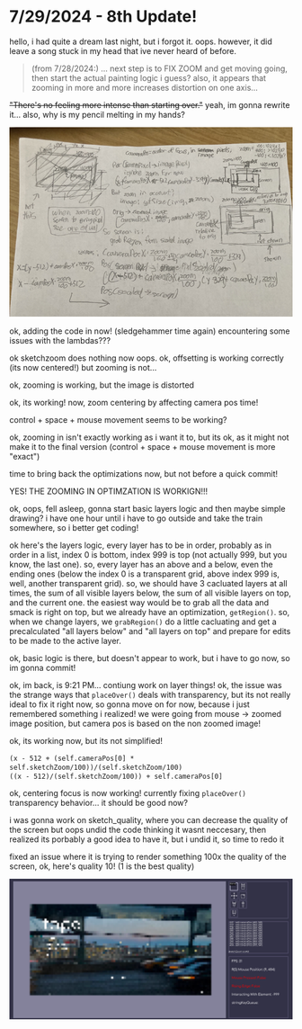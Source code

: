 # 7/29/2024 - 8th Update!

hello, i had quite a dream last night, but i forgot it. oops. however, it did leave a song stuck in my head that ive never heard of before.

> (from 7/28/2024:) ... next step is to FIX ZOOM and get moving going, then start the actual painting logic i guess? also, it appears that zooming in more and more increases distortion on one axis...

~~"There's no feeling more intense than starting over."~~ yeah, im gonna rewrite it... also, why is my pencil melting in my hands?

![uh](</updatelogs/images/072024/07292024 - 1.png>)

ok, adding the code in now! (sledgehammer time again) encountering some issues with the lambdas???

ok sketchzoom does nothing now oops. ok, offsetting is working correctly (its now centered!) but zooming is not...

ok, zooming is working, but the image is distorted

ok, its working! now, zoom centering by affecting camera pos time!

control + space + mouse movement seems to be working?

ok, zooming in isn't exactly working as i want it to, but its ok, as it might not make it to the final version (control + space + mouse movement is more "exact")

time to bring back the optimizations now, but not before a quick commit!

YES! THE ZOOMING IN OPTIMZATION IS WORKIGN!!!

ok, oops, fell asleep, gonna start basic layers logic and then maybe simple drawing? i have one hour until i have to go outside and take the train somewhere, so i better get coding!

ok here's the layers logic, every layer has to be in order, probably as in order in a list, index 0 is bottom, index 999 is top (not actually 999, but you know, the last one). so, every layer has an above and a below, even the ending ones (below the index 0 is a transparent grid, above index 999 is, well, another transparent grid). so, we should have 3 cacluated layers at all times, the sum of all visible layers below, the sum of all visible layers on top, and the current one. the easiest way would be to grab all the data and smack is right on top, but we already have an optimization, `getRegion()`. so, when we change layers, we `grabRegion()` do a little cacluating and get a precalculated "all layers below" and "all layers on top" and prepare for edits to be made to the active layer.

ok, basic logic is there, but doesn't appear to work, but i have to go now, so im gonna commit!

ok, im back, is 9:21 PM... contiung work on layer things! ok, the issue was the strange ways that `placeOver()` deals with transparency, but its not really ideal to fix it right now, so gonna move on for now, because i just remembered something i realized! we were going from mouse -> zoomed image position, but camera pos is based on the non zoomed image!

ok, its working now, but its not simplified!
```
(x - 512 + (self.cameraPos[0] * self.sketchZoom/100))/(self.sketchZoom/100)
((x - 512)/(self.sketchZoom/100)) + self.cameraPos[0]
```

ok, centering focus is now working! currently fixing `placeOver()` transparency behavior... it should be good now?

i was gonna work on sketch_quality, where you can decrease the quality of the screen but oops undid the code thinking it wasnt neccesary, then realized its porbably a good idea to have it, but i undid it, so time to redo it

fixed an issue where it is trying to render something 100x the quality of the screen, ok, here's quality 10! (1 is the best quality)

![very blurry indeed](</updatelogs/images/072024/07292024 - 2.png>)